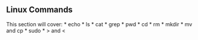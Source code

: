 ## Linux Commands

This section will cover:
	* echo
	* ls
	* cat
	* grep
	* pwd
	* cd
	* rm
	* mkdir
	* mv and cp
	* sudo
	* > and <